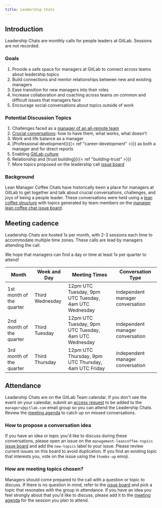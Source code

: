 ```yaml
---
title: Leadership Chats
---
```


## Introduction

Leadership Chats are monthly calls for people leaders at GitLab. Sessions are not recorded.

### Goals

1. Provide a safe space for managers at GitLab to connect across teams about leadership topics
1. Build connections and mentor relationships between new and existing managers
1. Ease transition for new managers into their roles
1. Increase collaboration and coaching across teams on common and difficult issues that managers face
1. Encourage social conversations about topics outside of work

### Potential Discussion Topics

1. Challenges faced as a [manager of an all-remote team](/handbook/company/culture/all-remote/being-a-great-remote-manager/)
1. [Crucial conversations](/handbook/leadership/crucial-conversations): how to have them, what works, what doesn't
1. Work and life balance as a manager
1. [Professional development]({{< ref "career-development" >}}) as both a manager and for direct reports
1. Enabling [GitLab culture](/handbook/company/culture/#culture-at-gitlab)
1. Relationship and [trust building]({{< ref "building-trust" >}})
1. More topics proposed on the leadership call [issue board](https://gitlab.com/gitlab-com/people-group/leaders-leancoffee-topics/-/boards/965643)

### Background

Lean Manager Coffee Chats have historically been a place for managers at GitLab to get together and talk about crucial conversations, challenges, and joys of being a people leader. These conversations were held using a [lean coffee structure](https://theagileist.wordpress.com/2019/01/31/remote-retrospective-using-lean-coffee/) with topics generated by team members on the [manager lean coffee chat issue board](https://gitlab.com/gitlab-com/people-group/leaders-leancoffee-topics/-/boards/965643).

## Meeting cadence

Leadership Chats are hosted 1x per month, with 2-3 sessions each time to accommodate multiple time zones. These calls are lead by managers attending the call.

We hope that managers can find a day or time at least 1x per quarter to attend!

| Month | Week and Day | Meeting Times | Conversation Type |
| ----- | ----- | ----- | ----- |
| 1st month of the quarter | Third Wednesday | 12pm UTC Tuesday, 9pm UTC Tuesday, 4am UTC Wednesday | independent manager conversation |
| 2nd month of the quarter | Third Tuesday | 12pm UTC Tuesday, 9pm UTC Tuesday, 4am UTC Wednesday | independent manager conversation |
| 3rd month of the quarter | Third Thursday | 12pm UTC Thursday, 9pm UTC Thursday, 4am UTC Friday | independent manager conversation |

## Attendance

Leadership Chats are on the GitLab Team calendar. If you don't see the event on your calendar, submit an [access request](/handbook/it/end-user-services/onboarding-access-requests/access-requests/#slack-google-groups-1password-vaults-or-groups-access-requests) to be added to the `managers@gitlab.com` email group so you can attend the Leadership Chats. Review the [meeting agenda](https://docs.google.com/document/d/1Hq9CykJn3EvYI5XblntORSIaheCdmyqYsqiHdrlHbHE/edit) to catch up on missed conversations.

### How to propose a conversation idea

If you have an idea or topic you'd like to discuss during these conversations, please open an issue on the `management-leancoffee-topics` [issue board](https://gitlab.com/gitlab-com/people-group/leaders-leancoffee-topics/-/boards/965643) and add the `new-topics` label to your issue. Please review current issues on this board to avoid duplication. If you find an existing topic that interests you, vote on the issue using the `thumbs-up` emoji.

### How are meeting topics chosen?

Managers should come prepared to the call with a question or topic to discuss. If there is no question in mind, refer to the [issue board](https://gitlab.com/gitlab-com/people-group/leaders-leancoffee-topics/-/boards/965643) and pick a topic that resonates with the group in attendance. If you have an idea you feel strongly about that you'd like to discuss, please add it to the [meeting agenda](https://docs.google.com/document/d/1Hq9CykJn3EvYI5XblntORSIaheCdmyqYsqiHdrlHbHE/edit) for the session you plan to attend.
